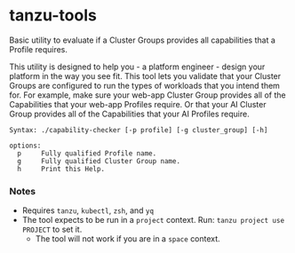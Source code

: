 # tanzu-tools

Basic utility to evaluate if a Cluster Groups provides all capabilities that a Profile requires.

This utility is designed to help you - a platform engineer - design your platform in the way you see fit. This tool lets
you validate that your Cluster Groups are configured to run the types of workloads that you intend them for. For example, make sure
your web-app Cluster Group provides all of the Capabilities that your web-app Profiles require. Or that your AI Cluster Group provides
all of the Capabilities that your AI Profiles require.

```
Syntax: ./capability-checker [-p profile] [-g cluster_group] [-h]

options:
  p     Fully qualified Profile name.
  g     Fully qualified Cluster Group name.
  h     Print this Help.
```

### Notes
* Requires `tanzu`, `kubectl`, `zsh`, and `yq`
* The tool expects to be run in a `project` context. Run: `tanzu project use PROJECT` to set it.
  * The tool will not work if you are in a `space` context. 
